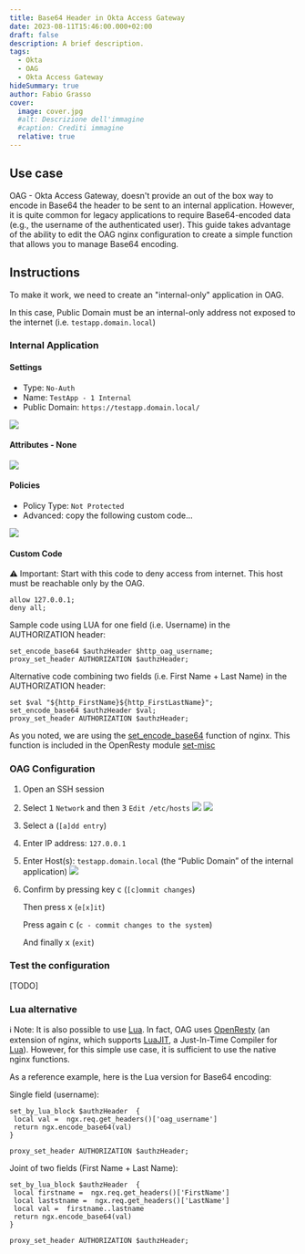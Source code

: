 ```yaml
---
title: Base64 Header in Okta Access Gateway
date: 2023-08-11T15:46:00.000+02:00
draft: false
description: A brief description.
tags:
  - Okta
  - OAG
  - Okta Access Gateway
hideSummary: true
author: Fabio Grasso
cover:
  image: cover.jpg
  #alt: Descrizione dell'immagine
  #caption: Crediti immagine
  relative: true
---
```

## Use case

OAG - Okta Access Gateway, doesn't provide an out of the box way to encode in Base64 the header to be sent to an internal application. However, it is quite common for legacy applications to require Base64-encoded data (e.g., the username of the authenticated user). This guide takes advantage of the ability to edit the OAG nginx configuration to create a simple function that allows you to manage Base64 encoding.

## Instructions

To make it work, we need to create an "internal-only" application in  OAG.

In this case, Public Domain must be an internal-only address not exposed to the internet (i.e. `testapp.domain.local`)

### Internal Application

#### Settings

- Type: `No-Auth`
- Name: `TestApp - 1 Internal`
- Public Domain: `https://testapp.domain.local/`

![](1.png)

#### Attributes - None

![](2.png)

#### Policies

- Policy Type: `Not Protected`
- Advanced: copy the following custom code...

![](3.png)

#### Custom Code

⚠️ Important: Start with this code to deny access from internet. This host must be reachable only by the OAG.

```nginx
allow 127.0.0.1;
deny all;
```

Sample code using LUA for one field (i.e. Username) in the AUTHORIZATION header:

```nginx
set_encode_base64 $authzHeader $http_oag_username;
proxy_set_header AUTHORIZATION $authzHeader;
```

Alternative code combining two fields (i.e. First Name + Last Name) in the AUTHORIZATION header:

```nginx
set $val "${http_FirstName}${http_FirstLastName}";
set_encode_base64 $authzHeader $val;
proxy_set_header AUTHORIZATION $authzHeader;
```

As you noted, we are using the [set_encode_base64](https://github.com/openresty/set-misc-nginx-module?tab=readme-ov-file#set_encode_base64) function of nginx. This function is included in the OpenResty module [set-misc](https://github.com/openresty/set-misc-nginx-module)

### OAG Configuration

1. Open an SSH session
2. Select <kbd><kbd>1</kbd></kbd>  `Network` and then <kbd><kbd>3</kbd></kbd> `Edit /etc/hosts`
   ![](4.png)
   ![](5.png)
3. Select <kbd><kbd>a</kbd></kbd>  (`[a]dd entry`)
4. Enter IP address: `127.0.0.1`
5. Enter Host(s): `testapp.domain.local` (the “Public Domain” of the internal application)
   ![](6.png)
6. Confirm by pressing key <kbd><kbd>c</kbd></kbd> (`[c]ommit changes`)

   Then press <kbd><kbd>x</kbd></kbd> (`e[x]it`)

   Press again <kbd><kbd>c</kbd></kbd> (`c - commit changes to the system`)

   And finally <kbd><kbd>x</kbd></kbd> (`exit`)

### Test the configuration

[TODO]

### Lua alternative

ℹ️ Note: It is also possible to use [Lua](https://www.lua.org/). In fact, OAG uses [OpenResty](https://openresty.org/) (an extension of nginx, which supports [LuaJIT](https://luajit.org/), a Just-In-Time Compiler for [Lua](https://www.lua.org/)). However, for this simple use case, it is sufficient to use the native nginx functions.

As a reference example, here is the Lua version for Base64 encoding:

Single field (username):

```nginx
set_by_lua_block $authzHeader  {
 local val =  ngx.req.get_headers()['oag_username']
 return ngx.encode_base64(val)
}

proxy_set_header AUTHORIZATION $authzHeader;
```

Joint of two fields (First Name + Last Name):

```nginx
set_by_lua_block $authzHeader  {
 local firstname =  ngx.req.get_headers()['FirstName']
 local laststname =  ngx.req.get_headers()['LastName']
 local val =  firstname..lastname 
 return ngx.encode_base64(val)
}

proxy_set_header AUTHORIZATION $authzHeader;
```